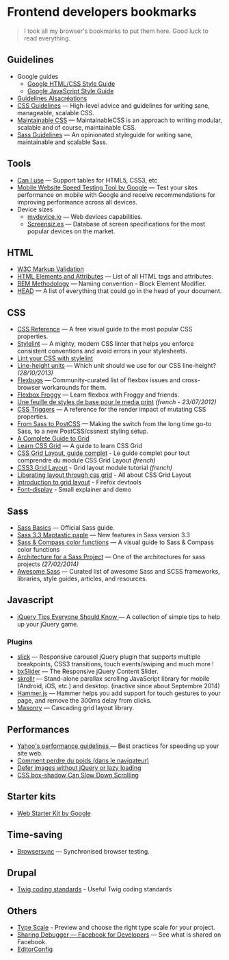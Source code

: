 Frontend developers bookmarks
===========================

> I took all my browser's bookmarks to put them here. Good luck to read everything.

## Guidelines

+ Google guides 
    + [Google HTML/CSS Style Guide](https://google.github.io/styleguide/htmlcssguide.html)
    + [Google JavaScript Style Guide](https://google.github.io/styleguide/jsguide.html)
+ [Guidelines Alsacréations](https://www.alsacreations.com/outils/guidelines/)
+ [CSS Guidelines](http://cssguidelin.es/) — High-level advice and guidelines for writing sane, manageable, scalable CSS.
+ [Maintainable CSS](http://maintainablecss.com/) — MaintainableCSS is an approach to writing modular, scalable and of course, maintainable CSS.
+ [Sass Guidelines](https://sass-guidelin.es/) — An opinionated styleguide for writing sane, maintainable and scalable Sass.

## Tools
+ [Can I use](http://caniuse.com/) — Support tables for HTML5, CSS3, etc
+ [Mobile Website Speed Testing Tool by Google](https://testmysite.thinkwithgoogle.com/) — Test your sites performance on mobile with Google and receive recommendations for improving performance across all devices.
+ Device sizes
    + [mydevice.io](http://www.mydevice.io/) — Web devices capabilities.
    + [Screensiz.es](http://screensiz.es/phone) — Database of screen specifications for the most popular devices on the market.
<!--+ [Modernizr Test Suit](http://modernizr.github.io/Modernizr/test/) — Test browser features with modernizr.-->

## HTML
+ [W3C Markup Validation](https://validator.w3.org/)
+ [HTML Elements and Attributes](https://simon.html5.org/html-elements) — List of all HTML tags and attributes.
+ [BEM Methodology](https://en.bem.info/methodology/) — Naming convention - Block Element Modifier.
+ [HEAD](https://github.com/joshbuchea/HEAD) — A list of everything that could go in the head of your document.

## CSS
+ [CSS Reference](http://cssreference.io/) — A free visual guide to the most popular CSS properties.
+ [Stylelint](http://stylelint.io/) — A mighty, modern CSS linter that helps you enforce consistent conventions and avoid errors in your stylesheets.
+ [Lint your CSS with stylelint](https://css-tricks.com/stylelint/)
+ [Line-height units](http://tzi.fr/css/line-height-units) — Which unit should we use for our CSS line-height? _(28/10/2013)_
+ [Flexbugs](https://github.com/philipwalton/flexbugs) — Community-curated list of flexbox issues and cross-browser workarounds for them.
+ [Flexbox Froggy](http://flexboxfroggy.com/) — Learn flexbox with Froggy and friends.
+ [Une feuille de styles de base pour le media print](http://www.alsacreations.com/astuce/lire/1160-une-feuille-de-styles-de-base-pour-le-media-print.html) _(french - 23/07/2012)_
+ [CSS Triggers](https://csstriggers.com/) — A reference for the render impact of mutating CSS properties.
+ [From Sass to PostCSS](https://tylergaw.com/articles/sass-to-postcss) — Making the switch from the long time go-to Sass, to a new PostCSS/cssnext styling setup.
+ [A Complete Guide to Grid](https://css-tricks.com/snippets/css/complete-guide-grid/)
+ [Learn CSS Grid](http://learncssgrid.com/) — A guide to learn CSS Grid
+ [CSS Grid Layout, guide complet](https://la-cascade.io/css-grid-layout-guide-complet/) - Le guide complet pour tout comprendre du module CSS Grid Layout _(french)_
+ [CSS3 Grid Layout](https://www.alsacreations.com/article/lire/1388-css3-grid-layout.html) - Grid layout module tutorial _(french)_
+ [Liberating layout through css grid](https://cssgrid.cc/) - All about CSS Grid Layout
+ [Introduction to grid layout](https://mozilladevelopers.github.io/playground/) - Firefox devtools
+ [Font-display](https://font-display.glitch.me/) - Small explainer and demo

## Sass
+ [Sass Basics](http://sass-lang.com/guide) — Official Sass guide.
+ [Sass 3.3 Maptastic paple](http://thesassway.com/news/sass-3-3-released) — New features in Sass version 3.3
+ [Sass & Compass color functions](http://jackiebalzer.com/color) — A visual guide to Sass & Compass color functions
+ [Architecture for a Sass Project](https://www.sitepoint.com/architecture-sass-project/) — One of the architectures for sass projects _(27/02/2014)_
+ [Awesome Sass](https://github.com/Famolus/awesome-sass) — Curated list of awesome Sass and SCSS frameworks, libraries, style guides, articles, and resources.

## Javascript
+ [jQuery Tips Everyone Should Know ](https://github.com/AllThingsSmitty/jquery-tips-everyone-should-know) — A collection of simple tips to help up your jQuery game.

### Plugins
+ [slick](http://kenwheeler.github.io/slick/) — Responsive carousel jQuery plugin that supports multiple breakpoints, CSS3 transitions, touch events/swiping and much more !
+ [bxSlider](http://bxslider.com/) — The Responsive jQuery Content Slider.
+ [skrollr](https://github.com/Prinzhorn/skrollr) — Stand-alone parallax scrolling JavaScript library for mobile (Android, iOS, etc.) and desktop. (inactive since about Septembre 2014)
+ [Hammer.js](http://hammerjs.github.io/) — Hammer helps you add support for touch gestures to your page, and remove the 300ms delay from clicks.
+ [Masonry](https://github.com/desandro/masonry) — Cascading grid layout library.

## Performances
+ [Yahoo's performance guidelines ](https://developer.yahoo.com/performance/rules.html) — Best practices for speeding up your site web.
+ [Comment perdre du poids (dans le navigateur)](https://browserdiet.com/fr/)
+ [Defer images without jQuery or lazy loading](https://varvy.com/pagespeed/defer-images.html)
+ [CSS box-shadow Can Slow Down Scrolling](http://nerds.airbnb.com/box-shadows-are-expensive-to-paint/)

## Starter kits
+ [Web Starter Kit by Google](https://github.com/google/web-starter-kit)

## Time-saving
+ [Browsersync](https://www.browsersync.io/) — Synchronised browser testing.

## Drupal
+ [Twig coding standards](https://www.drupal.org/docs/develop/coding-standards/twig-coding-standards) - Useful Twig coding standards

## Others
+ [Type Scale](http://type-scale.com/) - Preview and choose the right type scale for your project.
+ [Sharing Debugger — Facebook for Developers](https://developers.facebook.com/tools/debug/) — See what is shared on Facebook.
+ [EditorConfig](http://editorconfig.org/)
